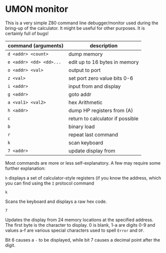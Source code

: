 # UMON monitor

This is a very simple Z80 command line debugger/monitor used during
the bring-up of the calculator.  It might be useful for other purposes.
It is certainly full of bugs!

command (arguments)  |   description
-------------------  |   -----------
`d <addr> <count>      ` |   dump memory
`e <addr> <dd> <dd>... ` |   edit up to 16 bytes in memory
`o <addr> <val>        ` |   output <val> to port <addr>
`z <val>               ` |   set port zero value bits 0-6
`i <addr>              ` |   input from <addr> and display
`g <addr>              ` |   goto addr
`a <val1> <val2>       ` |   hex Arithmetic
`h <addr>              ` |   dump HP registers from <addr> (A)
`c                     ` |   return to calculator if possible
`b                     ` |   binary load
`r                     ` |   repeat last command
`k                     ` |   scan keyboard
`7 <addr>              ` |   update display from <addr>

Most commands are more or less self-explanatory.  A few may require
some further explanation:

`h` displays a set of calculator-style registers (if you know the address,
which you can find using the `I` protocol command

`k`

Scans the keyboard and displays a raw hex code.

`7`

Updates the display from 24 memory locations at the specified address.
The first byte is the character to display.  0 is blank, 1-a are digits 0-9
and values a-f are various special characters used to spell `Error` and `OF`.

Bit 6 causes a `-` to be displayed, while bit 7 causes a decimal point
after the digit.

